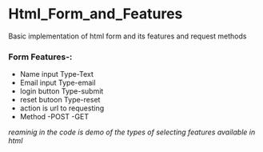 # Html_Form_and_Features
Basic implementation of html form and its features and request methods 
<html>
 <h3>Form Features-:</h3>
          <ul>
            <li>Name input Type-Text</li>
            <li>Email input Type-email</li>
            <li>login button Type-submit</li>
            <li>reset butoon Type-reset</li>
            <li>action is url to requesting</li>
            <li>Method
                  -POST
                  -GET</li>
          </ul>
   </html> 
   
*reaminig in the code is demo of the types of selecting features available in html*
